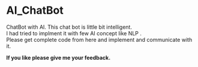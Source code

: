 # AI_ChatBot
ChatBot with AI. This chat bot is little bit intelligent.  
I had tried to implment it with few AI concept like NLP .  
Please get complete code from here and implement and communicate with it. 

<b>If you like please give me your feedback.</b>
